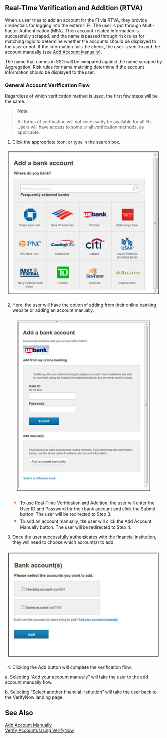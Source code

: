 ## Real-Time Verification and Addition (RTVA)

When a user tries to add an account for the FI via RTVA, they provide credentials for logging into the external FI. The user is put through Multi-Factor Authentication (MFA). Then account-related information is successfully scraped, and the name is passed through risk rules for matching logic to determine whether the accounts should be displayed to the user or not. If the information fails the check, the user is sent to add the account manually (see [Add Account Manually](?path=docs/add-account-manually)).

The name that comes in SSO will be compared against the name scraped by Aggregation. Risk rules for name matching determine if the account information should be displayed to the user.

### General Account Verification Flow
Regardless of which verification method is used, the first few steps will be the same.

<!-- theme: info -->

>**Note** <br/><br/>All forms of verification will not necessarily be available for all FIs. Users will have access to some or all verification methods, as applicable.

1.	Click the appropriate icon, or type in the search box.

<center>

![Image](../assets/images/image.png)

</center>

2.	Here, the user will have the option of adding from their online banking website or adding an account manually.

<center>

![Image](../assets/images/image-1.png)

</center>

<div class="card-body">
<ul>
<li>To use Real-Time Verification and Addition, the user will enter the User ID and Password for their bank account and click the Submit button. The user will be redirected to Step 3.</li>
<li>To add an account manually, the user will click the Add Account Manually button. The user will be redirected to Step 4.</li>
</ul>
</div>


3.	Once the user successfully authenticates with the financial institution, they will need to choose which account(s) to add.

<center>

![Images](../assets/images/image-2.png)

</center>

4.	Clicking the Add button will complete the verification flow.

a.	Selecting “Add your account manually” will take the user to the add account manually flow.

b.	Selecting “Select another financial institution” will take the user back to the VerifyNow landing page.

## See Also
[Add Account Manually](?path=docs/add-account-manually.md)<br/>
[Verify Accounts Using VerifyNow](?path=docs/verify-accounts-using-verifynow/instant-verification.md)

<style>
    .card-body {
        margin-left:2em;
    }
    .card-body ul {
        list-style: none;
        padding-left: 20px;
    }
    .card-body ul li::before {
        content: "\2022";
        font-size: 1.5em;
        color: #f60;
        display: inline-block;
        width: 1em;
        margin-left: -1em;
    }
</style>
